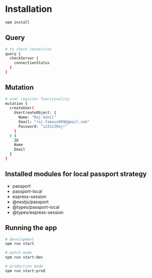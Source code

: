 # Installation

```bash
npm install
```

## Query

```bash
# to check connection
query {
  checkServer {
    connectionStatus
  }
}

```

## Mutation

```bash
# user register functionality
mutation {
  createUser(
    UserCreateObject: {
      Name: "Raj Gohil"
      Email: "raj.famous009@gmail.com"
      Password: "123123Raj!"
    }
  ) {
    ID
    Name
    Email
  }
}

```

## Installed modules for local passport strategy

* passport
* passport-local
* express-session
* @nestjs/passport
* @types/passport-local
* @types/express-session

## Running the app

```bash
# development
npm run start

# watch mode
npm run start:dev

# production mode
npm run start:prod
```
